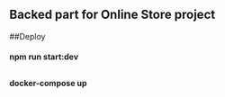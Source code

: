 ## Backed part for Online Store project

##Deploy

#### npm run start:dev

##

#### docker-compose up 
